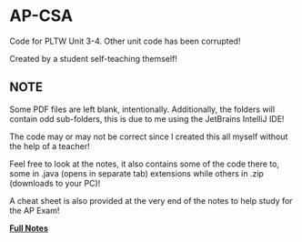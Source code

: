 # AP-CSA
Code for PLTW Unit 3-4. Other unit code has been corrupted!

Created by a student self-teaching themself!

## NOTE
Some PDF files are left blank, intentionally. Additionally, the folders will contain odd sub-folders, this is due to me using the JetBrains IntelliJ IDE!

The code may or may not be correct since I created this all myself without the help of a teacher!

Feel free to look at the notes, it also contains some of the code there to, some in .java (opens in separate tab) extensions while others in .zip (downloads to your PC)!

A cheat sheet is also provided at the very end of the notes to help study for the AP Exam!

**[Full Notes](https://sp3ctral.notion.site/AP-CSA-Notes-6f5f63d73d964c7083b35d78aef0db0f)**
